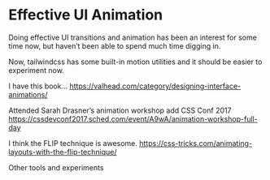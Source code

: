 # Effective UI Animation

Doing effective UI transitions and animation has been an interest for some 
time now, but haven’t been able to spend much time digging in.

Now, tailwindcss has some built-in motion utilities and it should be easier to experiment now.

I have this book...
<https://valhead.com/category/designing-interface-animations/>

Attended Sarah Drasner’s animation workshop add CSS Conf 2017
<https://cssdevconf2017.sched.com/event/A9wA/animation-workshop-full-day>

I think the FLIP technique is awesome.
<https://css-tricks.com/animating-layouts-with-the-flip-technique/>

Other tools and experiments


